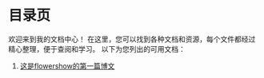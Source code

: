 # 目录页

欢迎来到我的文档中心！
在这里，您可以找到各种文档和资源，每个文件都经过精心整理，便于查阅和学习。
以下为您列出的可用文档：

1. [这是flowershow的第一篇博文](./建站杂记/这是flowershow的第一篇博文.md)
